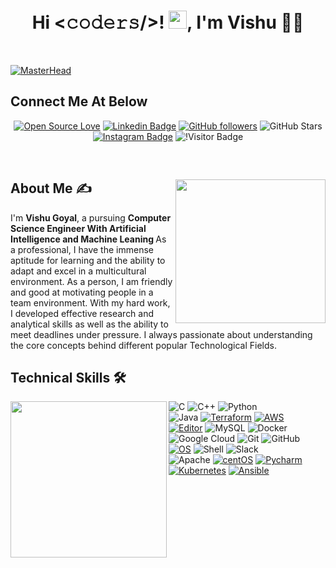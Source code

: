 <h1 align="center">Hi <𝚌𝚘𝚍𝚎𝚛𝚜/>! <img src="https://github.com/TheDudeThatCode/TheDudeThatCode/blob/master/Assets/Hi.gif" width="29px">, I'm Vishu 👨‍🎓</h1>
</br>

[![MasterHead](https://media-exp1.licdn.com/dms/image/C5616AQFWeOW74DhSZA/profile-displaybackgroundimage-shrink_350_1400/0/1624862791803?e=1648684800&v=beta&t=iNILDj36jgEUZuHK02ktaX73c_FL3n8XLe_jnL968-k)](https://goalsachiever.io)


  <!--social media icon-->
## Connect Me At Below
<div align="center">




[![Open Source Love](https://badges.frapsoft.com/os/v2/open-source.svg?v=103)](https://github.com/goalsachiever)
[![Linkedin Badge](https://img.shields.io/badge/-Vishu%20Goyal-blue?style=social&logo=Linkedin&logoColor=blue&link=https://www.linkedin.com/in/vishugoyal03/)](https://www.linkedin.com/in/vishugoyal03//) 
[![GitHub followers](https://img.shields.io/github/followers/goalsachiever?label=Follow&style=social)](https://github.com/goalsachiever)
![GitHub Stars](https://img.shields.io/github/stars/goalsachiever?style=social)
[![Instagram Badge](https://img.shields.io/badge/-Vishu%20Goyal-blue?style=social&logo=Instagram&link=https://www.instagram.com/vishu_goyal_03/)](https://www.instagram.com/vishu_goyal_03/)
![!Visitor Badge](https://visitor-badge.laobi.icu/badge?page_id=goalsachiever)


</div> 

</br>


<!--About Me-->
<div>
 <p>
  <img width="240" height="230" align='right' src="https://github.com/hackcoderr/hackcoderr/blob/main/assets/oct-about.png"> 
</p>



## About Me ✍

I'm <b> Vishu Goyal</b>, a pursuing <b>Computer Science Engineer With Artificial Intelligence and Machine Leaning </b> As a professional, I have the immense aptitude for learning and the ability to adapt and excel in a multicultural environment. As a person, I am friendly and good at motivating people in a team environment. With my hard work, I developed effective research and analytical skills as well as the ability to meet deadlines under pressure. I always passionate about understanding the core concepts behind different popular Technological Fields.


</div>




<!--technical skill-->

## Technical Skills 🛠

<img align='left' src='https://media.giphy.com/media/SWoSkN6DxTszqIKEqv/giphy.gif' width='250"'>

![C](https://img.shields.io/badge/-C-000?&logo=C)
![C++](https://img.shields.io/badge/-C++-00599C?style=flat-square&logo=c)
![Python](https://img.shields.io/badge/-Python-black?style=flat-square&logo=Python)
</br>
![Java](https://img.shields.io/badge/-java-E34A86?style=flat-square&logo=Java)
[![Terraform](https://img.shields.io/badge/Learning-Terraform-623ce4?style=flat-square&logo=terraform&logoColor=white)](https://www.terraform.io/)
[![AWS](https://img.shields.io/badge/Learning-AWS-FF9900?style=flat-square&logo=amazon-aws&logoColor=white)](https://github.com/br3ndonland/awsdev)
</br>
[![Editor](https://img.shields.io/badge/Editor-Intellj-blue?style=flat-square&logo=visual-studio-code&logoColor=white)](https://www.jetbrains.com/idea/download/#section=windows)
![MySQL](https://img.shields.io/badge/-MySQL-black?style=flat-square&logo=mysql)
![Docker](https://img.shields.io/badge/-Docker-black?style=flat-square&logo=docker)
</br>
![Google Cloud](https://img.shields.io/badge/Google%20Cloud-black?style=flat-square&logo=google-cloud)
![Git](https://img.shields.io/badge/-Git-black?style=flat-square&logo=git)
![GitHub](https://img.shields.io/badge/-GitHub-181717?style=flat-square&logo=github)
</br>
[![OS](https://img.shields.io/badge/OS-Linux-informational?style=flat-square&logo=linux&logoColor=white)](https://en.wikipedia.org/wiki/Linux)
![Shell](https://img.shields.io/badge/-Shell-blasck?style=plastic&logo=Shell)
![Slack](https://img.shields.io/badge/-Slack-E01563?style=flat-square&logo=Slack&logoColor=white)
</br>
![Apache](https://img.shields.io/badge/-Apache-D22128?style=flat-square&logo=Apache&logoColor=white)
[![centOS](https://img.shields.io/badge/RedHat-8.0-Red?style=flat-square&logo=RedHat&logoColor=262577)](https://www.redhat.com/en)
[![Pycharm](https://img.shields.io/badge/IDE-Intellj-yellow?style=flat-square&logo=JetBrains)](https://www.jetbrains.com/idea/)
</br>
[![Kubernetes](https://img.shields.io/badge/-Kubernetes-326CE5?style=flat-square&logo=Kubernetes&logoColor=ffffff)](https://kubernetes.io/)
[![Ansible](https://img.shields.io/badge/-ansible-326CE5?style=flat-square&logo=ansible&logoColor=000000)](https://ansible.io/)




<!--
**goalsachiever/goalsachiever** is a ✨ _special_ ✨ repository because its `README.md` (this file) appears on your GitHub profile.

Here are some ideas to get you started:

- 🔭 I’m currently working on ...
- 🌱 I’m currently learning ...
- 👯 I’m looking to collaborate on ...
- 🤔 I’m looking for help with ...
- 💬 Ask me about ...
- 📫 How to reach me: ...
- 😄 Pronouns: ...
- ⚡ Fun fact: ...
-->
